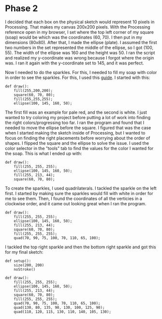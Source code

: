 # Phase 2

I decided that each box on the physical sketch would represent 10 pixels in Processing. That makes my canvas 200x200 pixels. With the Processing reference open in my browser, I set where the top left corner of my square (soap) would be which was the coordinates (60, 70). I then put in my dimensions (80x80). After that, I made the ellipse (plate). I assumed the first two numbers in the set represented the middle of the ellipse, so I got (100, 55). The width of the ellipse was 160 and the height was 50. I ran the script and realized my y-coordinate was wrong because I forgot where the origin was. I ran it again with the y-coordinate set to 145, and it was perfect. 

Now I needed to do the sparkles. For this, I needed to fill my soap with color in order to see the sparkles. For this, I used this [guide](https://processing.org/tutorials/color). I started with this:

    def draw():
        fill(255,200,200);
        square(60, 70, 80);
        fill(255,255,255);
        ellipse(100, 145, 160, 50);

The first fill was an example for pale red, and the second is white. I just wanted to try coloring my project before putting a lot of work into finding the right colors/progressing too far. I ran the program and found that I needed to move the ellipse before the square. I figured that was the case when I started making the sketch inside of Processing, but I wanted to focus on finding the right placements before worrying about the order of shapes. I flipped the square and the ellipse to solve the issue. I used the color selector in the "tools" tab to find the values for the color I wanted for the soap. This is what I ended up with:

    def draw():
        fill(255, 255, 255);
        ellipse(100, 145, 160, 50);
        fill(255, 213, 44);
        square(60, 70, 80);

To create the sparkles, I used quadrilaterals. I tackled the sparkle on the left first. I started by making sure the sparkles would fill with white in order for me to see them. Then, I found the coordinates of all the verticies in a clockwise order, and it came out looking great when I ran the program.

    def draw():
        fill(255, 255, 255);
        ellipse(100, 145, 160, 50);
        fill(255, 213, 44);
        square(60, 70, 80);
        fill(255, 255, 255);
        quad(70, 90, 75, 100, 70, 110, 65, 100);

I tackled the top right sparkle and then the bottom right sparkle and got this for my final sketch:

    def setup():
        size(200, 200)
        noStroke()
    
    def draw():
        fill(255, 255, 255);
        ellipse(100, 145, 160, 50);
        fill(255, 213, 44);
        square(60, 70, 80);
        fill(255, 255, 255);
        quad(70, 90, 75, 100, 70, 110, 65, 100);
        quad(130, 80, 135, 90, 130, 100, 125, 90);
        quad(110, 120, 115, 130, 110, 140, 105, 130);